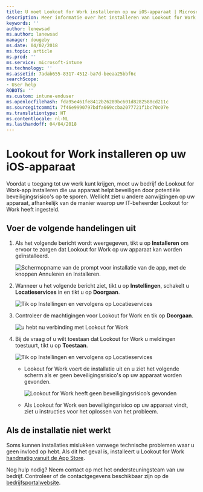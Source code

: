```yaml
---
title: U moet Lookout for Work installeren op uw iOS-apparaat | Microsoft Docs
description: Meer informatie over het installeren van Lookout for Work voor iOS.
keywords: ''
author: lenewsad
ms.author: lanewsad
manager: dougeby
ms.date: 04/02/2018
ms.topic: article
ms.prod: ''
ms.service: microsoft-intune
ms.technology: ''
ms.assetid: 7adab655-8317-4512-ba7d-beeaa25bbf6c
searchScope:
- User help
ROBOTS: ''
ms.custom: intune-enduser
ms.openlocfilehash: fda95e461fe8412b26289bc601d8282588cd211c
ms.sourcegitcommit: 7f46e9990797bdfa669ccba2077721f1bc70c07e
ms.translationtype: HT
ms.contentlocale: nl-NL
ms.lasthandoff: 04/04/2018
---
```

# <a name="install-lookout-for-work-on-your-ios-device"></a>Lookout for Work installeren op uw iOS-apparaat


Voordat u toegang tot uw werk kunt krijgen, moet uw bedrijf de Lookout for Work-app installeren die uw apparaat helpt beveiligen door potentiële beveiligingsrisico's op te sporen. Wellicht ziet u andere aanwijzingen op uw apparaat, afhankelijk van de manier waarop uw IT-beheerder Lookout for Work heeft ingesteld.


## <a name="what-you-need-to-do"></a>Voer de volgende handelingen uit

1.  Als het volgende bericht wordt weergegeven, tikt u op **Installeren** om ervoor te zorgen dat Lookout for Work op uw apparaat kan worden geïnstalleerd.

      ![Schermopname van de prompt voor installatie van de app, met de knoppen Annuleren en Installeren.](/intune-user-help/media/ios-mts-install-app-request-after-1804.png)

2. Wanneer u het volgende bericht ziet, tikt u op **Instellingen**, schakelt u **Locatieservices** in en tikt u op **Doorgaan**.

      ![Tik op Instellingen en vervolgens op Locatieservices](./media/ios-lfw-allow-location-services.png)

3. Controleer de machtigingen voor Lookout for Work en tik op **Doorgaan**.

      ![u hebt nu verbinding met Lookout for Work](./media/ios-lfw-permissions-lookout-needs.png)

4. Bij de vraag of u wilt toestaan dat Lookout for Work u meldingen toestuurt, tikt u op **Toestaan**.

     ![Tik op Instellingen en vervolgens op Locatieservices](./media/ios-lfw-allow-notifications.png)

   * Lookout for Work voert de installatie uit en u ziet het volgende scherm als er geen beveiligingsrisico's op uw apparaat worden gevonden.

     ![Lookout for Work heeft geen beveiligingsrisico’s gevonden](./media/ios-lfw-no-threats-found.png)

   * Als Lookout for Work een beveiligingsrisico op uw apparaat vindt, ziet u instructies voor het oplossen van het probleem.

## <a name="if-the-installation-doesnt-work"></a>Als de installatie niet werkt

Soms kunnen installaties mislukken vanwege technische problemen waar u geen invloed op hebt. Als dit het geval is, installeert u Lookout for Work [handmatig vanuit de App Store](https://itunes.apple.com/app/lookout-for-work/id997193468).

Nog hulp nodig? Neem contact op met het ondersteuningsteam van uw bedrijf. Controleer of de contactgegevens beschikbaar zijn op de [bedrijfsportalwebsite](https://portal.manage.microsoft.com#HelpDeskDialog).

